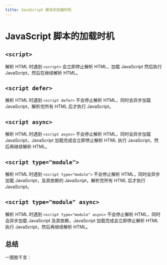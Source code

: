 ```yaml
---
title: JavaScript 脚本的加载时机
---
```


# JavaScript 脚本的加载时机

## `<script>`

解析 HTML 时遇到 `<script>` 会立即停止解析 HTML，加载 JavaScript 然后执行 JavaScript，然后在继续解析 HTML。

## `<script defer>`

解析 HTML 时遇到 `<script defer>` 不会停止解析 HTML，同时会异步加载 JavaScript，解析完所有 HTML 后才执行 JavaScript。

## `<script async>`

解析 HTML 时遇到 `<script async>` 不会停止解析 HTML，同时会异步加载 JavaScript，JavaScript 加载完成会立即停止解析 HTML 执行 JavaScript，然后再继续解析 HTML。

## `<script type="module">`

解析 HTML 时遇到 `<script type="module">` 不会停止解析 HTML，同时会异步加载 JavaScript，及其依赖的 JavaScript，解析完所有 HTML 后才执行 JavaScript。

## `<script type="module" async>`

解析 HTML 时遇到 `<script type="module" async>` 不会停止解析 HTML，同时会异步加载 JavaScript 及其依赖，JavaScript 加载完成会立即停止解析 HTML 执行 JavaScript，然后再继续解析 HTML。

## 总结

一图胜千言：

<script setup>
import ImgLoader from '../../components/ImgLoader.vue'
</script>

<ImgLoader src="./3/asyncdefer.svg" mode="dark" />
